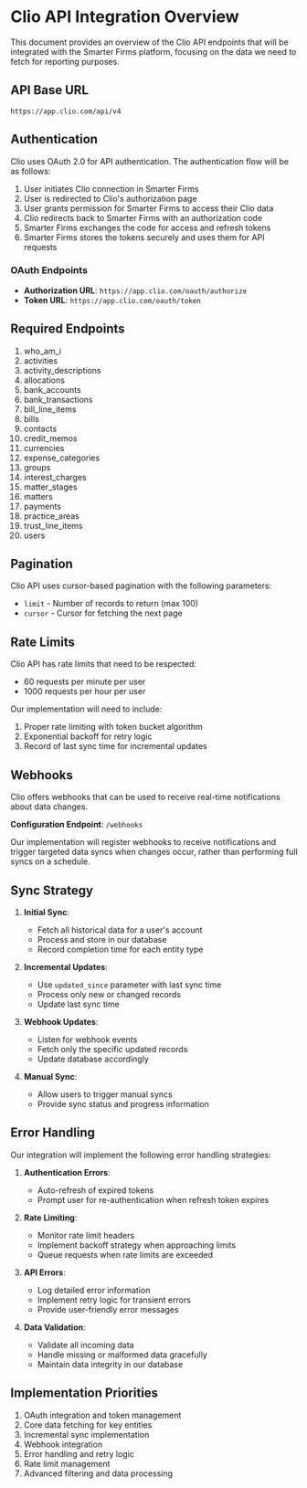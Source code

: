 # Clio API Integration Overview

This document provides an overview of the Clio API endpoints that will be integrated with the Smarter Firms platform, focusing on the data we need to fetch for reporting purposes.

## API Base URL

```
https://app.clio.com/api/v4
```

## Authentication

Clio uses OAuth 2.0 for API authentication. The authentication flow will be as follows:

1. User initiates Clio connection in Smarter Firms
2. User is redirected to Clio's authorization page
3. User grants permission for Smarter Firms to access their Clio data
4. Clio redirects back to Smarter Firms with an authorization code
5. Smarter Firms exchanges the code for access and refresh tokens
6. Smarter Firms stores the tokens securely and uses them for API requests

### OAuth Endpoints

- **Authorization URL**: `https://app.clio.com/oauth/authorize`
- **Token URL**: `https://app.clio.com/oauth/token`

## Required Endpoints

1. who_am_i
2. activities
3. activity_descriptions
4. allocations
5. bank_accounts
6. bank_transactions
7. bill_line_items
8. bills
9. contacts
10. credit_memos
11. currencies
12. expense_categories
13. groups
14. interest_charges
15. matter_stages
16. matters
17. payments
18. practice_areas
19. trust_line_items
20. users

## Pagination

Clio API uses cursor-based pagination with the following parameters:

- `limit` - Number of records to return (max 100)
- `cursor` - Cursor for fetching the next page

## Rate Limits

Clio API has rate limits that need to be respected:

- 60 requests per minute per user
- 1000 requests per hour per user

Our implementation will need to include:
1. Proper rate limiting with token bucket algorithm
2. Exponential backoff for retry logic
3. Record of last sync time for incremental updates

## Webhooks

Clio offers webhooks that can be used to receive real-time notifications about data changes.

**Configuration Endpoint**: `/webhooks`

Our implementation will register webhooks to receive notifications and trigger targeted data syncs when changes occur, rather than performing full syncs on a schedule.

## Sync Strategy

1. **Initial Sync**:
   - Fetch all historical data for a user's account
   - Process and store in our database
   - Record completion time for each entity type

2. **Incremental Updates**:
   - Use `updated_since` parameter with last sync time
   - Process only new or changed records
   - Update last sync time

3. **Webhook Updates**:
   - Listen for webhook events
   - Fetch only the specific updated records
   - Update database accordingly

4. **Manual Sync**:
   - Allow users to trigger manual syncs
   - Provide sync status and progress information

## Error Handling

Our integration will implement the following error handling strategies:

1. **Authentication Errors**:
   - Auto-refresh of expired tokens
   - Prompt user for re-authentication when refresh token expires

2. **Rate Limiting**:
   - Monitor rate limit headers
   - Implement backoff strategy when approaching limits
   - Queue requests when rate limits are exceeded

3. **API Errors**:
   - Log detailed error information
   - Implement retry logic for transient errors
   - Provide user-friendly error messages

4. **Data Validation**:
   - Validate all incoming data
   - Handle missing or malformed data gracefully
   - Maintain data integrity in our database

## Implementation Priorities

1. OAuth integration and token management
2. Core data fetching for key entities
3. Incremental sync implementation
4. Webhook integration
5. Error handling and retry logic
6. Rate limit management
7. Advanced filtering and data processing 